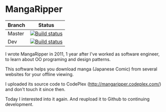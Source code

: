# MangaRipper

| Branch | Status |
| --- | --- |
| Master | [![Build status](https://ci.appveyor.com/api/projects/status/92scfmfbep7b9ieo/branch/master?svg=true)](https://ci.appveyor.com/project/NguyenDanPhuong/mangaripper/branch/master) |
| Dev | [![Build status](https://ci.appveyor.com/api/projects/status/92scfmfbep7b9ieo/branch/dev?svg=true)](https://ci.appveyor.com/project/NguyenDanPhuong/mangaripper/branch/dev) |

I wrote MangaRipper in 2011, 1 year after I've worked as software engineer, to learn about OO programing and design patterns.

This software helps you download manga (Japanese Comic) from several websites for your offline viewing.

I uploaded its source code to CodePlex (http://mangaripper.codeplex.com/) and don't touch it since then.

Today I interested into it again. And reupload it to Github to continuing development.
